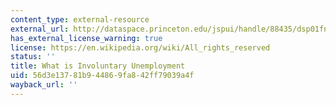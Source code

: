 ```yaml
---
content_type: external-resource
external_url: http://dataspace.princeton.edu/jspui/handle/88435/dsp01fn106x942
has_external_license_warning: true
license: https://en.wikipedia.org/wiki/All_rights_reserved
status: ''
title: What is Involuntary Unemployment
uid: 56d3e137-81b9-4486-9fa8-42ff79039a4f
wayback_url: ''
---
```

